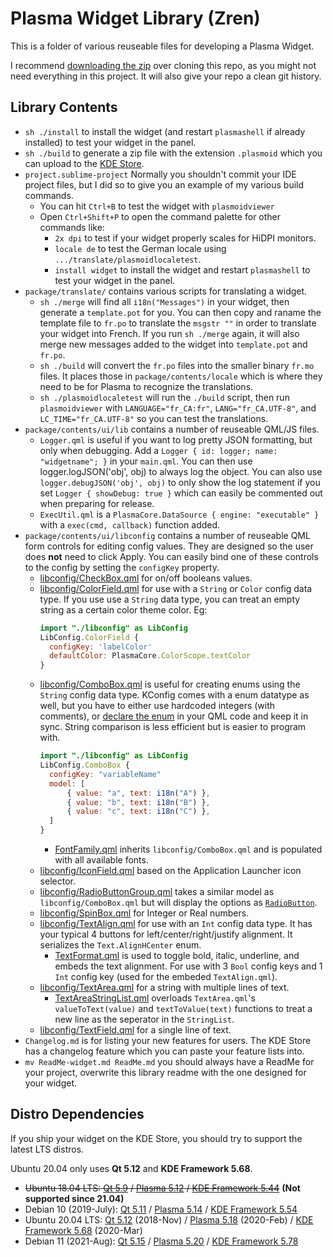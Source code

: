 # Plasma Widget Library (Zren)

This is a folder of various reuseable files for developing a Plasma Widget.

I recommend [downloading the zip](https://github.com/Zren/plasma-applet-lib/archive/master.zip) over cloning this repo, as you might not need everything in this project. It will also give your repo a clean git history.

## Library Contents

* `sh ./install` to install the widget (and restart `plasmashell` if already installed) to test your widget in the panel.
* `sh ./build` to generate a zip file with the extension `.plasmoid` which you can upload to the [KDE Store](https://store.kde.org).
* `project.sublime-project` Normally you shouldn't commit your IDE project files, but I did so to give you an example of my various build commands.
	* You can hit `Ctrl+B` to test the widget with `plasmoidviewer`
	* Open `Ctrl+Shift+P` to open the command palette for other commands like:
		* `2x dpi` to test if your widget properly scales for HiDPI monitors.
		* `locale de` to test the German locale using `.../translate/plasmoidlocaletest`.
		* `install widget` to install the widget and restart `plasmashell` to test your widget in the panel.
* `package/translate/` contains various scripts for translating a widget.
	* `sh ./merge` will find all `i18n("Messages")` in your widget, then generate a `template.pot` for you. You can then copy and raname the template file to `fr.po` to translate the `msgstr ""` in order to translate your widget into French. If you run `sh ./merge` again, it will also merge new messages added to the widget into `template.pot` and `fr.po`.
	* `sh ./build` will convert the `fr.po` files into the smaller binary `fr.mo` files. It places those in `package/contents/locale` which is where they need to be for Plasma to recognize the translations.
	* `sh ./plasmoidlocaletest` will run the `./build` script, then run `plasmoidviewer` with `LANGUAGE="fr_CA:fr"`, `LANG="fr_CA.UTF-8"`, and `LC_TIME="fr_CA.UTF-8"` so you can test the translations.
* `package/contents/ui/lib` contains a number of reuseable QML/JS files.
	* `Logger.qml` is useful if you want to log pretty JSON formatting, but only when debugging. Add a `Logger { id: logger; name: "widgetname"; }` in your `main.qml`. You can then use logger.logJSON('obj', obj) to always log the object. You can also use `logger.debugJSON('obj', obj)` to only show the log statement if you set `Logger { showDebug: true }` which can easily be commented out when preparing for release.
	* `ExecUtil.qml` is a `PlasmaCore.DataSource { engine: "executable" }` with a `exec(cmd, callback)` function added.
* `package/contents/ui/libconfig` contains a number of reuseable QML form controls for editing config values. They are designed so the user does **not** need to click Apply. You can easily bind one of these controls to the config by setting the `configKey` property.
	* [libconfig/CheckBox.qml](https://github.com/Zren/plasma-applet-lib/blob/master/package/contents/ui/libconfig/CheckBox.qml) for on/off booleans values.
	* [libconfig/ColorField.qml](https://github.com/Zren/plasma-applet-lib/blob/master/package/contents/ui/libconfig/ColorField.qml) for use with a `String` or `Color` config data type. If you use use a `String` data type, you can treat an empty string as a certain color theme color. Eg:
	  ```qml
	  import "./libconfig" as LibConfig
	  LibConfig.ColorField {
	    configKey: 'labelColor'
	    defaultColor: PlasmaCore.ColorScope.textColor
	  }
	  ```
	* [libconfig/ComboBox.qml](https://github.com/Zren/plasma-applet-lib/blob/master/package/contents/ui/libconfig/ComboBox.qml) is useful for creating enums using the `String` config data type. KConfig comes with a enum datatype as well, but you have to either use hardcoded integers (with comments), or [declare the enum](https://stackoverflow.com/a/48460159/947742) in your QML code and keep it in sync. String comparison is less efficient but is easier to program with.
	  ```qml
	  import "./libconfig" as LibConfig
	  LibConfig.ComboBox {
	  	configKey: "variableName"
	  	model: [
	  		{ value: "a", text: i18n("A") },
	  		{ value: "b", text: i18n("B") },
	  		{ value: "c", text: i18n("C") },
	  	]
	  }
	  ```
		* [FontFamily.qml](https://github.com/Zren/plasma-applet-lib/blob/master/package/contents/ui/libconfig/FontFamily.qml) inherits `libconfig/ComboBox.qml` and is populated with all available fonts.
	* [libconfig/IconField.qml](https://github.com/Zren/plasma-applet-lib/blob/master/package/contents/ui/libconfig/IconField.qml) based on the Application Launcher icon selector.
	* [libconfig/RadioButtonGroup.qml](https://github.com/Zren/plasma-applet-lib/blob/master/package/contents/ui/libconfig/RadioButtonGroup.qml) takes a similar model as `libconfig/ComboBox.qml` but will display the options as [`RadioButton`](https://doc.qt.io/qt-5/qml-qtquick-controls2-radiobutton.html).
	* [libconfig/SpinBox.qml](https://github.com/Zren/plasma-applet-lib/blob/master/package/contents/ui/libconfig/SpinBox.qml) for Integer or Real numbers.
	* [libconfig/TextAlign.qml](https://github.com/Zren/plasma-applet-lib/blob/master/package/contents/ui/libconfig/TextAlign.qml) for use with an `Int` config data type. It has your typical 4 buttons for left/center/right/justify alignment. It serializes the `Text.AlignHCenter` enum.
		* [TextFormat.qml](https://github.com/Zren/plasma-applet-lib/blob/master/package/contents/ui/libconfig/TextFormat.qml) is used to toggle bold, italic, underline, and embeds the text alignment. For use with 3 `Bool` config keys and 1 `Int` config key (used for the embeded `TextAlign.qml`).
	* [libconfig/TextArea.qml](https://github.com/Zren/plasma-applet-lib/blob/master/package/contents/ui/libconfig/TextArea.qml) for a string with multiple lines of text.
		* [TextAreaStringList.qml](https://github.com/Zren/plasma-applet-lib/blob/master/package/contents/ui/libconfig/TextAreaStringList.qml) overloads `TextArea.qml`'s `valueToText(value)` and `textToValue(text)` functions to treat a new line as the seperator in the `StringList`.
	* [libconfig/TextField.qml](https://github.com/Zren/plasma-applet-lib/blob/master/package/contents/ui/libconfig/TextField.qml) for a single line of text.
* `Changelog.md` is for listing your new features for users. The KDE Store has a changelog feature which you can paste your feature lists into.
* `mv ReadMe-widget.md ReadMe.md` you should always have a ReadMe for your project, overwrite this library readme with the one designed for your widget.


## Distro Dependencies

If you ship your widget on the KDE Store, you should try to support the latest LTS distros.

Ubuntu 20.04 only uses **Qt 5.12** and **KDE Framework 5.68**.

* ~~Ubuntu 18.04 LTS: [Qt 5.9](https://repology.org/project/qt/versions#ubuntu_18_04) / [Plasma 5.12](https://repology.org/project/plasma-desktop/versions#ubuntu_20_04) / [KDE Framework 5.44](https://repology.org/project/plasma-framework/versions#ubuntu_18_04)~~ **(Not supported since 21.04)**
* Debian 10 (2019-July): [Qt 5.11](https://repology.org/project/qt/versions#debian_10) / [Plasma 5.14](https://repology.org/project/plasma-desktop/versions#debian_10) / [KDE Framework 5.54](https://repology.org/project/plasma-framework/versions#debian_10)
* Ubuntu 20.04 LTS: [Qt 5.12](https://repology.org/project/qt/versions#ubuntu_20_04) (2018-Nov) / [Plasma 5.18](https://repology.org/project/plasma-desktop/versions#ubuntu_20_04) (2020-Feb) / [KDE Framework 5.68](https://repology.org/project/plasma-framework/versions#ubuntu_20_04) (2020-Mar)
* Debian 11 (2021-Aug): [Qt 5.15](https://repology.org/project/qt/versions#debian_11) / [Plasma 5.20](https://repology.org/project/plasma-desktop/versions#debian_11) / [KDE Framework 5.78](https://repology.org/project/plasma-framework/versions#debian_11)

